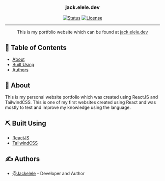 <h3 align="center">jack.elele.dev</h3>
<div align="center">
  
[![Status](https://img.shields.io/badge/status-active-success.svg)]()
[![License](https://img.shields.io/github/license/Jackelele/jack.elele.dev)](/LICENSE)
 
</div>
  
---
<p align="center"> 
    This is my portfolio website which can be found at <a href="https://jack.elele.dev">jack.elele.dev</a>
    <br> 
</p>

## 📝 Table of Contents

- [About](#about)
- [Built Using](#built_using)
- [Authors](#authors)

## 🧐 About <a name = "about"></a>

This is my personal website portfolio which was created using ReactJS and TailwindCSS. This is one of my first websites created using React and was mostly to test and improve my knowledge using the language.
  

## ⛏️ Built Using <a name = "built_using"></a>
- [ReactJS](https://reactjs.org/)
- [TailwindCSS](https://tailwindcss.com/)

## ✍️ Authors <a name = "authors"></a>
- [@Jackelele](https://github.com/Jackelele) - Developer and Author
  
  
  

